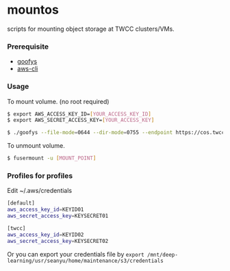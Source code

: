 # mountos
scripts for mounting object storage at TWCC clusters/VMs.

### Prerequisite
* [goofys](https://github.com/kahing/goofys)
* [aws-cli](https://github.com/aws/aws-cli)

### Usage
To mount volume. (no root required)
```bash
$ export AWS_ACCESS_KEY_ID=[YOUR_ACCESS_KEY_ID]
$ export AWS_SECRET_ACCESS_KEY=[YOUR_ACCESS_KEY]

$ ./goofys --file-mode=0644 --dir-mode=0755 --endpoint https://cos.twcc.ai [BUCKET_NAME] [MOUNT_POINT]
```

To unmount volume.
```bash
$ fusermount -u [MOUNT_POINT]
```

### Profiles for profiles
Edit ~/.aws/credentials
```bash
[default]
aws_access_key_id=KEYID01
aws_secret_access_key=KEYSECRET01

[twcc]
aws_access_key_id=KEYID02
aws_secret_access_key=KEYSECRET02
```

Or you can export your credentials file by `export /mnt/deep-learning/usr/seanyu/home/maintenance/s3/credentials`
